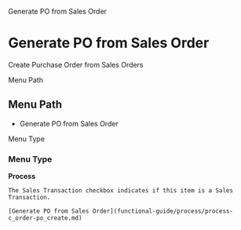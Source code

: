 
Generate PO from Sales Order
# Generate PO from Sales Order


Create Purchase Order from Sales Orders

Menu Path
## Menu Path



- Generate PO from Sales Order

Menu Type
### Menu Type

**Process**

```
The Sales Transaction checkbox indicates if this item is a Sales Transaction.
```

```
[Generate PO from Sales Order](functional-guide/process/process-c_order-po_create.md)
```
